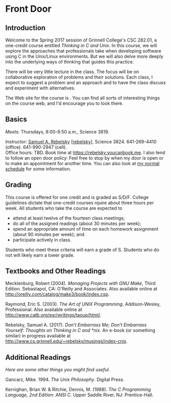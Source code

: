 Front Door
==========

Introduction
------------

Welcome to the Spring 2017 session of Grinnell College's CSC 282.01,
a one-credit course entitled *Thinking in C and Unix*.  In this course,
we will explore the approaches that professionals take when developing
software using C in the Unix/Linux environments.  But we will also
delve more deeply into the underlying ways of thinking that guides
this practice.

There will be very little lecture in the class.  The focus will be on
collaborative exploration of problems and their solutions.  Each class,
I expect to suggest a problem and an approach and to have the class discuss
and experiment with alternatives.

The Web site for the course is <code><ulink
url="&url;"/></code>.
You can find all sorts of interesting things on the course web, and
I'd encourage you to look there.

Basics
------

*Meets*: Thursdays, 8:00-8:50 a.m., Science 3819. 

*Instructor*: 
[Samuel A. Rebelsky](http://www.cs.grinnell.edu/~rebelsky/)
[[rebelsky](mailto:rebelsky@grinnell.edu)],
Science 3824.  641-269-4410 (office).  641-990-2947 (cell).  
Office hours: TBD.  Book time at <https://rebelsky.youcanbook.me>.
I also tend to follow an open door policy: Feel free to stop by when my
door is open or to make an appointment for another time.  You can also
look at [my normal schedule](http://www.cs.grinnell.edu/~rebelsky/schedule.html)
for some information.

Grading
-------

This course is offered for one credit and is graded as S/D/F.  College
guidelines dictate that one-credit courses rquire about three hours
per week.  All students who take the course are expected to

* attend at least twelve of the fourteen class meetings;
* do all of the assigned readings (about 30 minutes per week);
* spend an appropriate amount of time on each homework assignment (about
  90 minutes per week); and
* participate actively in class.

Students who meet these criteria will earn a grade of S.  Students who
do not will likely earn a lower grade.

Textbooks and Other Readings
----------------------------

Mecklenburg, Robert (2004).  _Managing Projects with GNU Make_, Third
Edition. Sebastapol, CA: O'Reilly and Associates. Also available online
at <http://oreilly.com/catalog/make3/book/index.csp>.

Raymond, Eric S. (2003). _The Art of UNIX
Programming_. Addison-Wesley, Professional. Also available
online at <http://www.catb.org/esr/writings/taoup/html/>.

Rebelsky, Samuel A. (2017).  _Don't Embarrass Me; Don't
Embarrass Yourself: Thoughts on Thinking in C and *nix_.
An e-book (or something similar) in progress available at
<http://www.cs.grinnell.edu/~rebelsky/musings/index-cnix>.

Additional Readings
-------------------

*Here are some other things you might find useful.*

Gancarz, Mike.  1994. _The Unix Philosophy_.  Digital Press.

Kernighan, Brian W. &amp; Ritchie, Dennis, M. (1988). _The C Programming
Language, 2nd Edition: ANSI C_. Upper Saddle River, NJ: Prentice-Hall.

